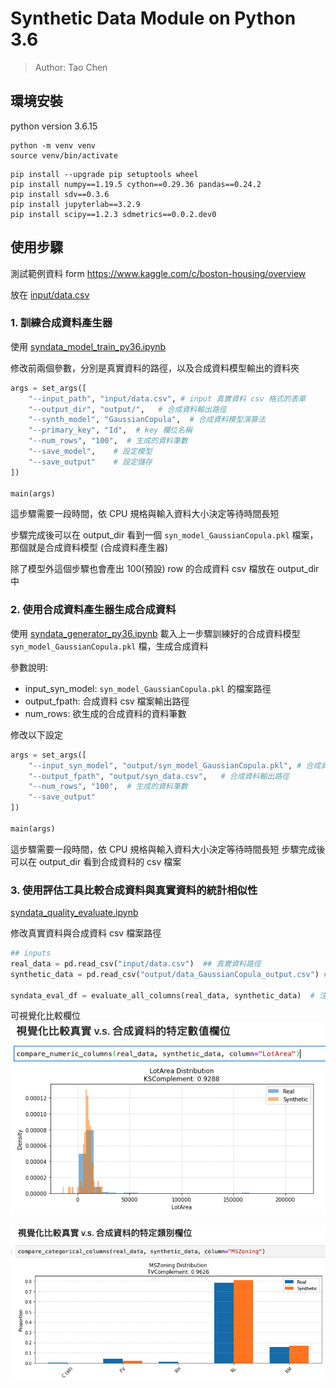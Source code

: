 # Synthetic Data Module on Python 3.6
> Author: Tao Chen

## 環境安裝
python version 3.6.15

```
python -m venv venv
source venv/bin/activate
```

```
pip install --upgrade pip setuptools wheel
pip install numpy==1.19.5 cython==0.29.36 pandas==0.24.2
pip install sdv==0.3.6
pip install jupyterlab==3.2.9
pip install scipy==1.2.3 sdmetrics==0.0.2.dev0
```

## 使用步驟

測試範例資料
form https://www.kaggle.com/c/boston-housing/overview

放在 [input/data.csv](input/data.csv)

### 1. 訓練合成資料產生器
使用 [syndata_model_train_py36.ipynb](syndata_model_train_py36.ipynb)

修改前兩個參數，分別是真實資料的路徑，以及合成資料模型輸出的資料夾
```python
args = set_args([
    "--input_path", "input/data.csv", # input 真實資料 csv 格式的表單
    "--output_dir", "output/",   # 合成資料輸出路徑
    "--synth_model", "GaussianCopula",  # 合成資料模型演算法
    "--primary_key", "Id",  # key 欄位名稱
    "--num_rows", "100",  # 生成的資料筆數
    "--save_model",    # 設定模型
    "--save_output"    # 設定儲存
])

main(args)
```
這步驟需要一段時間，依 CPU 規格與輸入資料大小決定等待時間長短

步驟完成後可以在 output_dir 看到一個  `syn_model_GaussianCopula.pkl` 檔案，那個就是合成資料模型 (合成資料產生器)

除了模型外這個步驟也會產出 100(預設) row 的合成資料 csv 檔放在 output_dir 中

### 2. 使用合成資料產生器生成合成資料
使用 [syndata_generator_py36.ipynb](syndata_generator_py36.ipynb)
載入上一步驟訓練好的合成資料模型 `syn_model_GaussianCopula.pkl` 檔，生成合成資料

參數說明:
- input_syn_model: `syn_model_GaussianCopula.pkl` 的檔案路徑
- output_fpath: 合成資料 csv 檔案輸出路徑
- num_rows: 欲生成的合成資料的資料筆數

修改以下設定
```python
args = set_args([
    "--input_syn_model", "output/syn_model_GaussianCopula.pkl", # 合成資料生成模型路徑 
    "--output_fpath", "output/syn_data.csv",   # 合成資料輸出路徑
    "--num_rows", "100",  # 生成的資料筆數
    "--save_output"
])

main(args)
```
這步驟需要一段時間，依 CPU 規格與輸入資料大小決定等待時間長短
步驟完成後可以在 output_dir 看到合成資料的 csv 檔案


### 3. 使用評估工具比較合成資料與真實資料的統計相似性
[syndata_quality_evaluate.ipynb](syndata_quality_evaluate.ipynb)

修改真實資料與合成資料 csv 檔案路徑
```python
## inputs
real_data = pd.read_csv("input/data.csv")  ## 真實資料路徑
synthetic_data = pd.read_csv("output/data_GaussianCopula_output.csv") ## 合成資料路徑

syndata_eval_df = evaluate_all_columns(real_data, synthetic_data)  # 注意順序！ 真實資料放前面，合成資料放後面
```

可視覺化比較欄位
![](img/demo_compare_numeric.png)

![](img/demo_compare_categorical.png)





